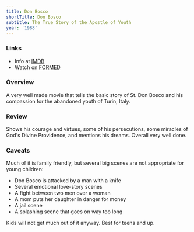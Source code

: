 ```yaml
---
title: Don Bosco
shortTitle: Don Bosco
subtitle: The True Story of the Apostle of Youth
year: '1988'
---
```


### Links

* Info at [IMDB](https://www.imdb.com/title/tt0095051/)
* Watch on [FORMED](https://watch.formed.org/don-bosco-the-true-story-of-the-apostle-of-youth)

### Overview

A very well made movie that tells the basic story of St. Don Bosco and his compassion for the abandoned youth of Turin, Italy.

### Review

Shows his courage and virtues, some of his persecutions, some miracles of God's Divine Providence, and mentions his dreams. Overall very well done.

### Caveats

Much of it is family friendly, but several big scenes are not appropriate for young children:

* Don Bosco is attacked by a man with a knife
* Several emotional love-story scenes
* A fight between two men over a woman
* A mom puts her daughter in danger for money
* A jail scene
* A splashing scene that goes on way too long

Kids will not get much out of it anyway. Best for teens and up.
